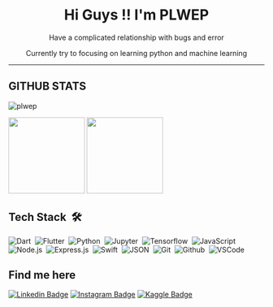 <h1 align="center">Hi Guys !! I'm PLWEP</h1>
<p align="center">Have a complicated relationship with bugs and error</p>
<p align="center">Currently try to focusing on learning python and machine learning</p>
<hr />

## GITHUB STATS
<p align="left"><img src="https://komarev.com/ghpvc/?username=plwep&label=Profile%20Views&color=3085C3&style=for-the-badge" alt="plwep" /></p>
<p>
  <tr>
   <td><img src="https://github-readme-stats.vercel.app/api/top-langs/?username=plwep&layout=compact&theme=prussian" height="150"/></td>
   <td><img src="https://github-readme-streak-stats.herokuapp.com?user=PLWEP&theme=prussian&border_radius=4&hide_longest_streak=true" height="150"/></td>
  </tr>
</p>

## Tech Stack &nbsp;🛠

![Dart](https://img.shields.io/badge/-Dart-3085C3?style=flat&logo=dart)&nbsp;
![Flutter](https://img.shields.io/badge/-Flutter-3085C3?style=flat&logo=flutter)&nbsp;
![Python](https://img.shields.io/badge/-Python-3085C3?style=flat&logo=python)&nbsp;
![Jupyter](https://img.shields.io/badge/-Jupyter-3085C3?style=flat&logo=jupyter)&nbsp;
![Tensorflow](https://img.shields.io/badge/-Tensorflow-3085C3?style=flat&logo=tensorflow)&nbsp;
![JavaScript](https://img.shields.io/badge/-JavaScript-3085C3?style=flat&logo=javascript)&nbsp;
![Node.js](https://img.shields.io/badge/-Node.js-3085C3?style=flat&logo=node.js)&nbsp;
![Express.js](https://img.shields.io/badge/-Express.js-3085C3?style=flat&logo=express)&nbsp;
![Swift](https://img.shields.io/badge/-Swift-3085C3?style=flat&logo=swift)&nbsp;
![JSON](https://img.shields.io/badge/-JSON-3085C3?style=flat&logo=json)&nbsp;
![Git](https://img.shields.io/badge/-Git-3085C3?style=flat&logo=git)&nbsp;
![Github](https://img.shields.io/badge/-Github-3085C3?style=flat&logo=github)&nbsp;
![VSCode](https://img.shields.io/badge/-VS%20Code-3085C3?style=flat&logo=visual-studio-code)&nbsp;

## Find me here  
[![Linkedin Badge](https://img.shields.io/badge/-Permana%20Langgeng-3085C3?style=for-the-badge&logo=Linkedin&logoColor=white&link=https://www.linkedin.com/in/permana-langgeng)](https://www.linkedin.com/in/permana-langgeng) 
[![Instagram Badge](https://img.shields.io/badge/-ellwid.permana-3085C3?style=for-the-badge&logo=instagram&logoColor=white&link=https://www.instagram.com/ellwid.permana)](https://www.instagram.com/ellwid.permana) 
[![Kaggle Badge](https://img.shields.io/badge/-Permana%20LWEP-3085C3?style=for-the-badge&logo=kaggle&logoColor=white&link=https://www.kaggle.com/permanalwep)](https://www.kaggle.com/permanalwep) 

